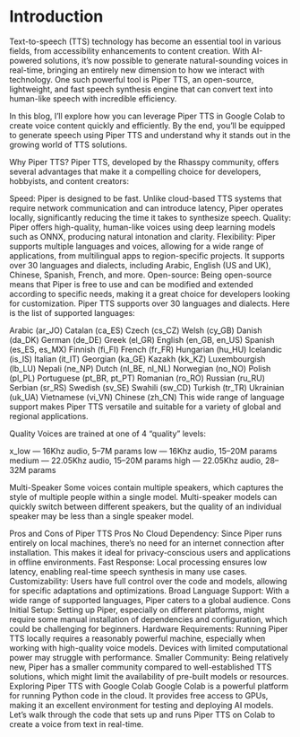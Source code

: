 # Introduction
Text-to-speech (TTS) technology has become an essential tool in various fields, from accessibility enhancements to content creation. With AI-powered solutions, it’s now possible to generate natural-sounding voices in real-time, bringing an entirely new dimension to how we interact with technology. One such powerful tool is Piper TTS, an open-source, lightweight, and fast speech synthesis engine that can convert text into human-like speech with incredible efficiency.

In this blog, I’ll explore how you can leverage Piper TTS in Google Colab to create voice content quickly and efficiently. By the end, you’ll be equipped to generate speech using Piper TTS and understand why it stands out in the growing world of TTS solutions.

Why Piper TTS?
Piper TTS, developed by the Rhasspy community, offers several advantages that make it a compelling choice for developers, hobbyists, and content creators:

Speed: Piper is designed to be fast. Unlike cloud-based TTS systems that require network communication and can introduce latency, Piper operates locally, significantly reducing the time it takes to synthesize speech.
Quality: Piper offers high-quality, human-like voices using deep learning models such as ONNX, producing natural intonation and clarity.
Flexibility: Piper supports multiple languages and voices, allowing for a wide range of applications, from multilingual apps to region-specific projects. It supports over 30 languages and dialects, including Arabic, English (US and UK), Chinese, Spanish, French, and more.
Open-source: Being open-source means that Piper is free to use and can be modified and extended according to specific needs, making it a great choice for developers looking for customization.
Piper TTS supports over 30 languages and dialects. Here is the list of supported languages:

Arabic (ar_JO)
Catalan (ca_ES)
Czech (cs_CZ)
Welsh (cy_GB)
Danish (da_DK)
German (de_DE)
Greek (el_GR)
English (en_GB, en_US)
Spanish (es_ES, es_MX)
Finnish (fi_FI)
French (fr_FR)
Hungarian (hu_HU)
Icelandic (is_IS)
Italian (it_IT)
Georgian (ka_GE)
Kazakh (kk_KZ)
Luxembourgish (lb_LU)
Nepali (ne_NP)
Dutch (nl_BE, nl_NL)
Norwegian (no_NO)
Polish (pl_PL)
Portuguese (pt_BR, pt_PT)
Romanian (ro_RO)
Russian (ru_RU)
Serbian (sr_RS)
Swedish (sv_SE)
Swahili (sw_CD)
Turkish (tr_TR)
Ukrainian (uk_UA)
Vietnamese (vi_VN)
Chinese (zh_CN)
This wide range of language support makes Piper TTS versatile and suitable for a variety of global and regional applications.

Quality
Voices are trained at one of 4 “quality” levels:

x_low — 16Khz audio, 5–7M params
low — 16Khz audio, 15–20M params
medium — 22.05Khz audio, 15–20M params
high — 22.05Khz audio, 28–32M params

Multi-Speaker
Some voices contain multiple speakers, which captures the style of multiple people within a single model.
Multi-speaker models can quickly switch between different speakers, but the quality of an individual speaker may be less than a single speaker model.

Pros and Cons of Piper TTS
Pros
No Cloud Dependency: Since Piper runs entirely on local machines, there’s no need for an internet connection after installation. This makes it ideal for privacy-conscious users and applications in offline environments.
Fast Response: Local processing ensures low latency, enabling real-time speech synthesis in many use cases.
Customizability: Users have full control over the code and models, allowing for specific adaptations and optimizations.
Broad Language Support: With a wide range of supported languages, Piper caters to a global audience.
Cons
Initial Setup: Setting up Piper, especially on different platforms, might require some manual installation of dependencies and configuration, which could be challenging for beginners.
Hardware Requirements: Running Piper TTS locally requires a reasonably powerful machine, especially when working with high-quality voice models. Devices with limited computational power may struggle with performance.
Smaller Community: Being relatively new, Piper has a smaller community compared to well-established TTS solutions, which might limit the availability of pre-built models or resources.
Exploring Piper TTS with Google Colab
Google Colab is a powerful platform for running Python code in the cloud. It provides free access to GPUs, making it an excellent environment for testing and deploying AI models. Let’s walk through the code that sets up and runs Piper TTS on Colab to create a voice from text in real-time.

